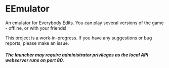 # EEmulator
An emulator for Everybody Edits. You can play several versions of the game - offline, or with your friends! 

This project is a work-in-progress. If you have any suggestions or bug reports, please make an issue.
##### The launcher may require administrator privileges as the local API webserver runs on port 80.
